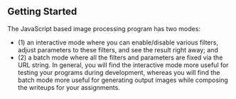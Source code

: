 ## Getting Started
The JavaScript based image processing program has two modes: 
- (1) an interactive mode where you can enable/disable various filters, adjust parameters to these filters, and see the result right away; and
- (2) a batch mode where all the filters and parameters are fixed via the URL string. In general, you will find the interactive mode more useful for testing your programs during development, whereas you will find the batch mode more useful for generating output images while composing the writeups for your assignments.

